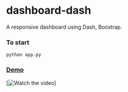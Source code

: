 # dashboard-dash
A responsive dashboard using Dash, Boostrap.

### To start
```
python app.py
```
### [Demo](https://youtu.be/iv2nhQ6A0KI)

[![Watch the video](https://gifs.com/gif/dashboard-dash-71gN9B)]
